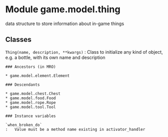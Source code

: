 Module game.model.thing
=======================
data structure to store information about in-game things

Classes
-------

`Thing(name, description, **kwargs)`
:   Class to initialize any kind of object, e.g. a bottle, with its own name and description

    ### Ancestors (in MRO)

    * game.model.element.Element

    ### Descendants

    * game.model.chest.Chest
    * game.model.food.Food
    * game.model.rope.Rope
    * game.model.tool.Tool

    ### Instance variables

    `when_broken_do`
    :   Value must be a method name existing in activator_handler